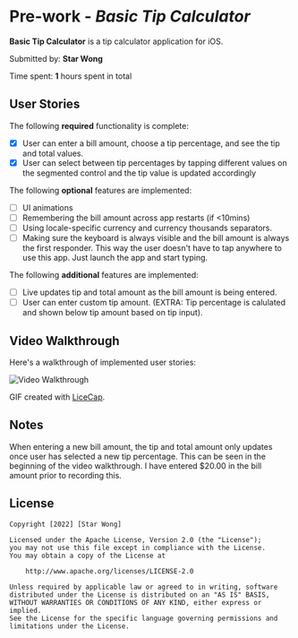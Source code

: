 # Pre-work - *Basic Tip Calculator*

**Basic Tip Calculator** is a tip calculator application for iOS.

Submitted by: **Star Wong**

Time spent: **1** hours spent in total

## User Stories

The following **required** functionality is complete:

* [x] User can enter a bill amount, choose a tip percentage, and see the tip and total values.
* [x] User can select between tip percentages by tapping different values on the segmented control and the tip value is updated accordingly

The following **optional** features are implemented:

* [ ] UI animations
* [ ] Remembering the bill amount across app restarts (if <10mins)
* [ ] Using locale-specific currency and currency thousands separators.
* [ ] Making sure the keyboard is always visible and the bill amount is always the first responder. This way the user doesn't have to tap anywhere to use this app. Just launch the app and start typing.

The following **additional** features are implemented:

- [ ] Live updates tip and total amount as the bill amount is being entered.
- [ ] User can enter custom tip amount. (EXTRA: Tip percentage is calulated and shown below tip amount based on tip input).

## Video Walkthrough

Here's a walkthrough of implemented user stories:

<img src='https://imgur.com/a/lMiBfRy' title='Video Walkthrough' width='' alt='Video Walkthrough' />

GIF created with [LiceCap](http://www.cockos.com/licecap/).

## Notes

When entering a new bill amount, the tip and total amount only updates once user has selected a new tip percentage. This can be seen in the beginning of the video walkthrough. I have entered $20.00 in the bill amount prior to recording this.

## License

    Copyright [2022] [Star Wong]

    Licensed under the Apache License, Version 2.0 (the "License");
    you may not use this file except in compliance with the License.
    You may obtain a copy of the License at

        http://www.apache.org/licenses/LICENSE-2.0

    Unless required by applicable law or agreed to in writing, software
    distributed under the License is distributed on an "AS IS" BASIS,
    WITHOUT WARRANTIES OR CONDITIONS OF ANY KIND, either express or implied.
    See the License for the specific language governing permissions and
    limitations under the License.
